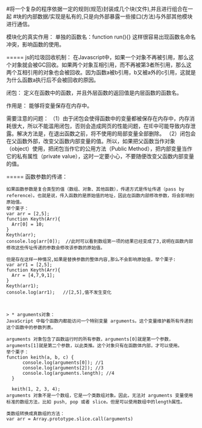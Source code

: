 #将一个复杂的程序依据一定的规则(规范)封装成几个块(文件),并且进行组合在一起
#块的内部数据/实现是私有的,只是向外部暴露一些接口(方法)与外部其他模块进行通信。

模块化的真实作用：
单独的函数名：function run(){}
这样很容易出现函数名命名冲突，影响函数的使用。

=====
js的垃圾回收机制：
在Javascript中，如果一个对象不再被引用，那么这个对象就会被GC回收。如果两个对象互相引用，而不再被第3者所引用，那么这两个互相引用的对象也会被回收。因为函数a被b引用，b又被a外的c引用，这就是为什么函数a执行后不会被回收的原因。

闭包：
定义在函数中的函数，并且外层函数的返回值是内层函数的函数名。

作用是：
能够将变量保存在内存中。

需要注意的问题：
（1）由于闭包会使得函数中的变量都被保存在内存中，内存消耗很大，所以不能滥用闭包，否则会造成网页的性能问题，在IE中可能导致内存泄露。解决方法是，在退出函数之前，将不使用的局部变量全部删除。
（2）闭包会在父函数外部，改变父函数内部变量的值。所以，如果把父函数当作对象（object）使用，把闭包当作它的公用方法（Public Method），把内部变量当作它的私有属性（private value），这时一定要小心，不要随便改变父函数内部变量的值。

=====
函数参数的传递：
```
如果函数参数是复合类型的值（数组、对象、其他函数），传递方式是传址传递（pass by reference）。也就是说，传入函数的是原始值的地址，因此在函数内部修改参数，将会影响到原始值。
举个栗子：
var arr = [2,5];
function Keyth(Arr){
  Arr[0] = 10;
}
Keyth(arr);
console.log(arr[0]);  //此时可以看到数组第一项的结果已经变成了3,说明在函数内部修改这些传址传递的参数会修改该参数的原始值。

但是存在这样一种情况,如果是替换参数的整体内容,那么不会影响原始值，举个栗子:
var arr1 = [2,5];
function Keyth(Arr){
  Arr = [4,7,9,1];
}
Keyth(arr1);
console.log(arr1);   //[2,5],值不发生变化



> * arguments对象：
JavaScript 中每个函数内都能访问一个特别变量 arguments。这个变量维护着所有传递到这个函数中的参数列表。

arguments 对象包含了函数运行时的所有参数，arguments[0]就是第一个参数，arguments[1]就是第二个参数，以此类推。这个对象只有在函数体内部，才可以使用。
举个栗子：
function keith(a, b, c) {
      console.log(arguments[0]); //1
      console.log(arguments[2]); //3
      console.log(arguments.length); //4
  }

  keith(1, 2, 3, 4);
arguments 对象不是一个数组，它是一个类数组对象。因此，无法对 arguments 变量使用标准的数组方法，比如 push, pop 或者 slice。但是可以使用数组中的length属性。

类数组转换成真数组的方法：
var arr = Array.prototype.slice.call(arguments)

```
